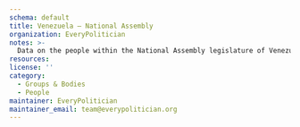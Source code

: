 ```yaml
---
schema: default
title: Venezuela — National Assembly
organization: EveryPolitician
notes: >-
  Data on the people within the National Assembly legislature of Venezuela.
resources:
license: ''
category:
  - Groups & Bodies
  - People
maintainer: EveryPolitician
maintainer_email: team@everypolitician.org
---
```

